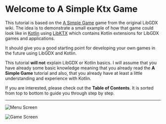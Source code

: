 # Welcome to A Simple Ktx Game

This tutorial is based on the [A Simple Game](https://github.com/libgdx/libgdx/wiki/A-simple-game) game from the original LibGDX wiki.
The idea is to demonstrate a small example of how that game could look like in [Kotlin](https://kotlinlang.org/) using [LibKTX](https://github.com/libktx) which contains Kotlin extensions for LibGDX games and applications.

It should give you a good starting point for developing your own games in the future using LibGDX and Kotlin.

This tutorial **will not** explain LibGDX or Kotlin basics. I will assume that you have already some basic knowledge meaning that you already read the **A Simple Game** tutorial and also, that you already have at least a little understanding and experience with Kotlin.

If you are interested, please check out the **Table of Contents**. It is sorted from top to bottom to guide you through step by step.

***

![Menu Screen](https://www.dropbox.com/s/3f04h6girpetmyz/drop1.PNG?raw=1)

![Game Screen](https://www.dropbox.com/s/d8n2q2dmsqo7vzx/drop2.PNG?raw=1)